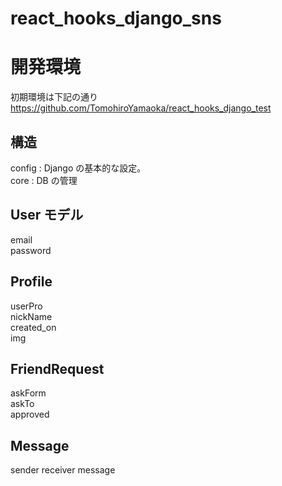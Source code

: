 # react_hooks_django_sns

# 開発環境

初期環境は下記の通り　　
https://github.com/TomohiroYamaoka/react_hooks_django_test

## 構造

config : Django の基本的な設定。  
core : DB の管理

## User モデル

email  
password

## Profile

userPro  
nickName  
created_on  
img

## FriendRequest

askForm  
askTo  
approved

## Message

sender
receiver
message
